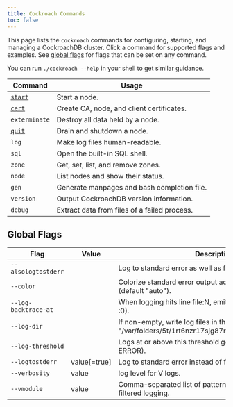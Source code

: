 ```yaml
---
title: Cockroach Commands
toc: false
---
```


This page lists the `cockroach` commands for configuring, starting, and managing a CockroachDB cluster. Click a command for supported flags and examples. See [global flags](#global-flags) for flags that can be set on any command. 

You can run `./cockroach --help` in your shell to get similar guidance.

Command | Usage
--------|----
[`start`](start-a-node.html) | Start a node.
[`cert`](create-security-certificates.html) | Create CA, node, and client certificates.
`exterminate` | Destroy all data held by a node.
[`quit`](stop-a-node.html) | Drain and shutdown a node.
`log` | Make log files human-readable.
`sql` | Open the built-in SQL shell.
`zone` | Get, set, list, and remove zones.
`node` | List nodes and show their status.
`gen` | Generate manpages and bash completion file.
`version` | Output CockroachDB version information.
`debug` | Extract data from files of a failed process.

## Global Flags

Flag | Value | Description
-----|-------| -----------
`--alsologtostderr` | | Log to standard error as well as files.
`--color` | | Colorize standard error output according to severity (default "auto").
`--log-backtrace-at` | |When logging hits line file:N, emit a stack trace (default :0).
`--log-dir` | | If non-empty, write log files in this directory (default "/var/folders/5t/1rt6nzr17sjg87mz5n0fw15c0000gn/T/").
`--log-threshold` | | Logs at or above this threshold go to stderr (default ERROR).
`--logtostderr` | value[=true] | Log to standard error instead of files.
`--verbosity` | value | log level for V logs.
`--vmodule` | value | Comma-separated list of pattern=N settings for file-filtered logging.